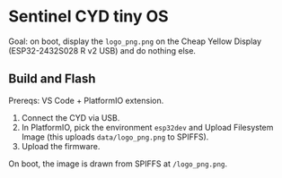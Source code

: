 # Sentinel CYD tiny OS

Goal: on boot, display the `logo_png.png` on the Cheap Yellow Display (ESP32-2432S028 R v2 USB) and do nothing else.

## Build and Flash

Prereqs: VS Code + PlatformIO extension.

1. Connect the CYD via USB.
2. In PlatformIO, pick the environment `esp32dev` and Upload Filesystem Image (this uploads `data/logo_png.png` to SPIFFS).
3. Upload the firmware.

On boot, the image is drawn from SPIFFS at `/logo_png.png`.
